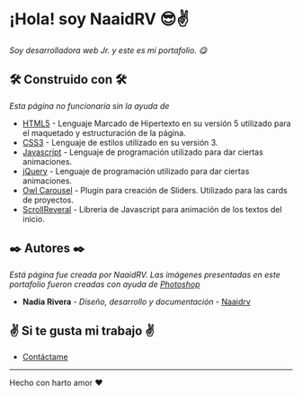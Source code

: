 # ¡Hola! soy NaaidRV 😎✌
_Soy desarrolladora web Jr. y este es mi portafolio. 😋_
## 🛠️ Construido con 🛠️

_Esta página no funcionaría sin la ayuda de_

* [HTML5](https://developer.mozilla.org/es/docs/orphaned/Web/Guide/HTML/HTML5) - Lenguaje Marcado de Hipertexto en su versión 5 utilizado para el maquetado y estructuración de la página.
* [CSS3](https://developer.mozilla.org/es/docs/Web/CSS) -  Lenguaje de estilos utilizado en su versión 3.
* [Javascript](https://developer.mozilla.org/es/docs/Web/JavaScript) - Lenguaje de programación utilizado para dar ciertas animaciones.
* [jQuery](https://jquery.com/) - Lenguaje de programación utilizado para dar ciertas animaciones.
* [Owl Carousel](https://owlcarousel2.github.io/OwlCarousel2/) - Plugin para creación de Sliders. Utilizado para las cards de proyectos.
* [ScrollReveral](https://scrollrevealjs.org/) - Libreria de Javascript para animación de los textos del inicio.

## ✒️ Autores ✒️

_Está página fue creada por NaaidRV. Las imágenes presentadas en este portafolio fueron creadas con ayuda de [Photoshop](https://www.adobe.com/mx/products/photoshop.html)_

* **Nadia Rivera** - *Diseño, desarrollo y documentación* - [Naaidrv](https://github.com/Naaidrv)

## ✌ Si te gusta mi trabajo ✌

* [Contáctame](https://t.me/NaaidRV)

---

Hecho con harto amor ❤️

<!---
HAU5-1: https://xd.adobe.com/view/0aad158f-ffc0-445e-9cb7-ce21835a7065-5ffe/
HAU5-2: https://xd.adobe.com/view/be3a5531-73f8-4971-99f9-3de9e46e1327-eb69/

-->
